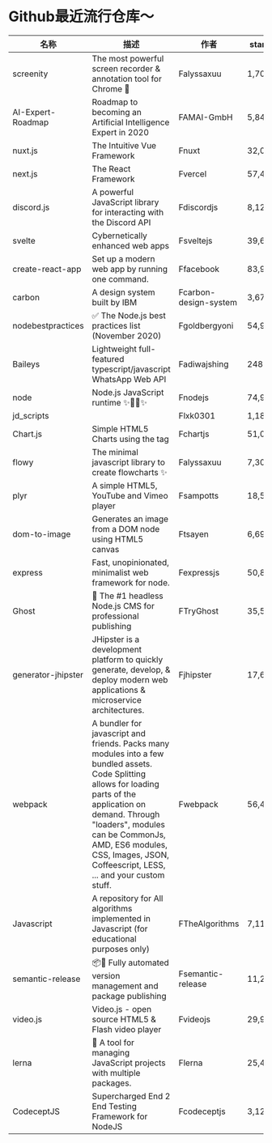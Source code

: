 # Github最近流行仓库～

| 名称  | 描述  | 作者  | star量 | 地址  |
| --- | --- | --- | ----- | --- |
| screenity | The most powerful screen recorder & annotation tool for Chrome 🎥 | Falyssaxuu | 1,700 | https://github.com/alyssaxuu/screenity
AI-Expert-Roadmap | Roadmap to becoming an Artificial Intelligence Expert in 2020 | FAMAI-GmbH | 5,847 | https://github.com/AMAI-GmbH/AI-Expert-Roadmap
nuxt.js | The Intuitive Vue Framework | Fnuxt | 32,086 | https://github.com/nuxt/nuxt.js
next.js | The React Framework | Fvercel | 57,474 | https://github.com/vercel/next.js
discord.js | A powerful JavaScript library for interacting with the Discord API | Fdiscordjs | 8,129 | https://github.com/discordjs/discord.js
svelte | Cybernetically enhanced web apps | Fsveltejs | 39,610 | https://github.com/sveltejs/svelte
create-react-app | Set up a modern web app by running one command. | Ffacebook | 83,948 | https://github.com/facebook/create-react-app
carbon | A design system built by IBM | Fcarbon-design-system | 3,679 | https://github.com/carbon-design-system/carbon
nodebestpractices | ✅ The Node.js best practices list (November 2020) | Fgoldbergyoni | 54,943 | https://github.com/goldbergyoni/nodebestpractices
Baileys | Lightweight full-featured typescript/javascript WhatsApp Web API | Fadiwajshing | 248 | https://github.com/adiwajshing/Baileys
node | Node.js JavaScript runtime ✨🐢🚀✨ | Fnodejs | 74,927 | https://github.com/nodejs/node
jd_scripts |  | Flxk0301 | 1,183 | https://github.com/lxk0301/jd_scripts
Chart.js | Simple HTML5 Charts using the <canvas> tag | Fchartjs | 51,079 | https://github.com/chartjs/Chart.js
flowy | The minimal javascript library to create flowcharts ✨ | Falyssaxuu | 7,307 | https://github.com/alyssaxuu/flowy
plyr | A simple HTML5, YouTube and Vimeo player | Fsampotts | 18,597 | https://github.com/sampotts/plyr
dom-to-image | Generates an image from a DOM node using HTML5 canvas | Ftsayen | 6,699 | https://github.com/tsayen/dom-to-image
express | Fast, unopinionated, minimalist web framework for node. | Fexpressjs | 50,899 | https://github.com/expressjs/express
Ghost | 👻 The #1 headless Node.js CMS for professional publishing | FTryGhost | 35,522 | https://github.com/TryGhost/Ghost
generator-jhipster | JHipster is a development platform to quickly generate, develop, & deploy modern web applications & microservice architectures. | Fjhipster | 17,651 | https://github.com/jhipster/generator-jhipster
webpack | A bundler for javascript and friends. Packs many modules into a few bundled assets. Code Splitting allows for loading parts of the application on demand. Through "loaders", modules can be CommonJs, AMD, ES6 modules, CSS, Images, JSON, Coffeescript, LESS, ... and your custom stuff. | Fwebpack | 56,485 | https://github.com/webpack/webpack
Javascript | A repository for All algorithms implemented in Javascript (for educational purposes only) | FTheAlgorithms | 7,119 | https://github.com/TheAlgorithms/Javascript
semantic-release | 📦🚀 Fully automated version management and package publishing | Fsemantic-release | 11,214 | https://github.com/semantic-release/semantic-release
video.js | Video.js - open source HTML5 & Flash video player | Fvideojs | 29,997 | https://github.com/videojs/video.js
lerna | 🐉 A tool for managing JavaScript projects with multiple packages. | Flerna | 25,463 | https://github.com/lerna/lerna
CodeceptJS | Supercharged End 2 End Testing Framework for NodeJS | Fcodeceptjs | 3,122 | https://github.com/codeceptjs/CodeceptJS |
